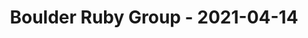 ---
layout: post
title: Boulder Ruby Group - 2021-04-14
datetime: 2021-04-14 20:00:00.000000000 -04:00
name: Boulder Ruby Group
external_url: https://www.meetup.com/boulder_ruby_group/events/tzshdsyccgbsb/
online_event: false
year_month: 2021-04
---
